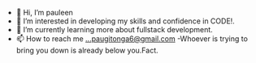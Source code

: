 - 👋 Hi, I’m pauleen 
- 👀 I’m interested in developing my skills and confidence in CODE!.
- 🌱 I’m currently learning more about fullstack development.
- 📫 How to reach me ...paugitonga6@gmail.com
-Whoever is trying to bring you down is already below you.Fact.

<!---
pauleen123/pauleen123 is a ✨ special ✨ repository because its `README.md` (this file) appears on your GitHub profile.
You can click the Preview link to take a look at your changes.
--->
